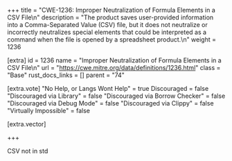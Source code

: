 +++
title = "CWE-1236: Improper Neutralization of Formula Elements in a CSV File\n"
description = "The product saves user-provided information into a Comma-Separated Value (CSV) file, but it does not neutralize or incorrectly neutralizes special elements that could be interpreted as a command when the file is opened by a spreadsheet product.\n"
weight = 1236

[extra]
id = 1236
name = "Improper Neutralization of Formula Elements in a CSV File\n"
url = "https://cwe.mitre.org/data/definitions/1236.html"
class = "Base"
rust_docs_links = []
parent = "74"

[extra.vote]
"No Help, or Langs Wont Help" = true
Discouraged = false
"Discouraged via Library" = false
"Discouraged via Borrow Checker" = false
"Discouraged via Debug Mode" = false
"Discouraged via Clippy" = false
"Virtually Impossible" = false

[extra.vector]

+++

CSV not in std